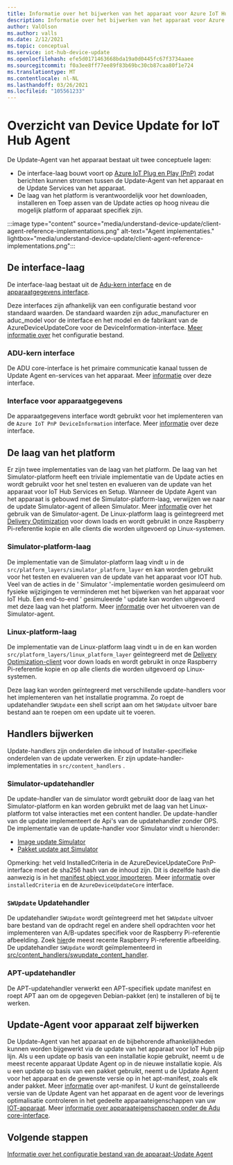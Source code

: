 ```yaml
---
title: Informatie over het bijwerken van het apparaat voor Azure IoT Hub agent | Microsoft Docs
description: Informatie over het bijwerken van het apparaat voor Azure IoT Hub-agent.
author: ValOlson
ms.author: valls
ms.date: 2/12/2021
ms.topic: conceptual
ms.service: iot-hub-device-update
ms.openlocfilehash: efe5d0171463668bda19a0d0445fc67f3734aaee
ms.sourcegitcommit: f0a3ee8ff77ee89f83b69bc30cb87caa80f1e724
ms.translationtype: MT
ms.contentlocale: nl-NL
ms.lasthandoff: 03/26/2021
ms.locfileid: "105561233"
---
```

# <a name="device-update-for-iot-hub-agent-overview"></a>Overzicht van Device Update for IoT Hub Agent

De Update-Agent van het apparaat bestaat uit twee conceptuele lagen:

* De interface-laag bouwt voort op [Azure IoT Plug en Play (PnP)](../iot-pnp/overview-iot-plug-and-play.md) zodat berichten kunnen stromen tussen de Update-Agent van het apparaat en de Update Services van het apparaat.
* De laag van het platform is verantwoordelijk voor het downloaden, installeren en Toep assen van de Update acties op hoog niveau die mogelijk platform of apparaat specifiek zijn.

:::image type="content" source="media/understand-device-update/client-agent-reference-implementations.png" alt-text="Agent implementaties." lightbox="media/understand-device-update/client-agent-reference-implementations.png":::

## <a name="the-interface-layer"></a>De interface-laag

De interface-laag bestaat uit de [Adu-kern interface](https://github.com/Azure/iot-hub-device-update/tree/main/src/agent/adu_core_interface) en de [apparaatgegevens interface](https://github.com/Azure/iot-hub-device-update/tree/main/src/agent/device_info_interface).

Deze interfaces zijn afhankelijk van een configuratie bestand voor standaard waarden. De standaard waarden zijn aduc_manufacturer en aduc_model voor de interface en het model en de fabrikant van de AzureDeviceUpdateCore voor de DeviceInformation-interface. [Meer informatie over](device-update-configuration-file.md) het configuratie bestand.

### <a name="adu-core-interface"></a>ADU-kern interface

De ADU core-interface is het primaire communicatie kanaal tussen de Update Agent en-services van het apparaat. Meer [informatie](device-update-plug-and-play.md#adu-core-interface) over deze interface.

### <a name="device-information-interface"></a>Interface voor apparaatgegevens

De apparaatgegevens interface wordt gebruikt voor het implementeren van de `Azure IoT PnP DeviceInformation` interface. Meer [informatie](device-update-plug-and-play.md#device-information-interface) over deze interface.

## <a name="the-platform-layer"></a>De laag van het platform

Er zijn twee implementaties van de laag van het platform. De laag van het Simulator-platform heeft een triviale implementatie van de Update acties en wordt gebruikt voor het snel testen en evalueren van de update van het apparaat voor IoT Hub Services en Setup. Wanneer de Update Agent van het apparaat is gebouwd met de Simulator-platform-laag, verwijzen we naar de update Simulator-agent of alleen Simulator. Meer [informatie](https://github.com/Azure/iot-hub-device-update/blob/main/docs/agent-reference/how-to-run-agent.md) over het gebruik van de Simulator-agent. De Linux-platform laag is geïntegreerd met [Delivery Optimization](https://github.com/microsoft/do-client) voor down loads en wordt gebruikt in onze Raspberry Pi-referentie kopie en alle clients die worden uitgevoerd op Linux-systemen.

### <a name="simulator-platform-layer"></a>Simulator-platform-laag

De implementatie van de Simulator-platform laag vindt u in de `src/platform_layers/simulator_platform_layer` en kan worden gebruikt voor het testen en evalueren van de update van het apparaat voor IOT hub.  Veel van de acties in de ' Simulator '-implementatie worden gesimuleerd om fysieke wijzigingen te verminderen met het bijwerken van het apparaat voor IoT Hub.  Een end-to-end ' gesimuleerde ' update kan worden uitgevoerd met deze laag van het platform. Meer [informatie](https://github.com/Azure/iot-hub-device-update/blob/main/docs/agent-reference/how-to-run-agent.md) over het uitvoeren van de Simulator-agent.

### <a name="linux-platform-layer"></a>Linux-platform-laag

De implementatie van de Linux-platform laag vindt u in de en kan worden `src/platform_layers/linux_platform_layer` geïntegreerd met de [Delivery Optimization-client](https://github.com/microsoft/do-client/releases) voor down loads en wordt gebruikt in onze Raspberry Pi-referentie kopie en op alle clients die worden uitgevoerd op Linux-systemen.

Deze laag kan worden geïntegreerd met verschillende update-handlers voor het implementeren van het installatie programma. Zo roept de updatehandler `SWUpdate` een shell script aan om het `SWUpdate` uitvoer bare bestand aan te roepen om een update uit te voeren.

## <a name="update-handlers"></a>Handlers bijwerken

Update-handlers zijn onderdelen die inhoud of Installer-specifieke onderdelen van de update verwerken. Er zijn update-handler-implementaties in `src/content_handlers` .

### <a name="simulator-update-handler"></a>Simulator-updatehandler

De update-handler van de simulator wordt gebruikt door de laag van het Simulator-platform en kan worden gebruikt met de laag van het Linux-platform tot valse interacties met een content handler. De update-handler van de update implementeert de Api's van de updatehandler zonder OPS. De implementatie van de update-handler voor Simulator vindt u hieronder:
* [Image update Simulator](https://github.com/Azure/iot-hub-device-update/blob/main/src/content_handlers/swupdate_handler/inc/aduc/swupdate_simulator_handler.hpp)
* [Pakket update apt Simulator](https://github.com/Azure/iot-hub-device-update/blob/main/src/content_handlers/apt_handler/inc/aduc/apt_simulator_handler.hpp)

Opmerking: het veld InstalledCriteria in de AzureDeviceUpdateCore PnP-interface moet de sha256 hash van de inhoud zijn. Dit is dezelfde hash die aanwezig is in het [manifest object voor importeren](import-update.md#create-device-update-import-manifest). Meer [informatie](device-update-plug-and-play.md) over `installedCriteria` en de `AzureDeviceUpdateCore` interface.

### <a name="swupdate-update-handler"></a>`SWUpdate` Updatehandler

De updatehandler `SWUpdate` wordt geïntegreerd met het `SWUpdate` uitvoer bare bestand van de opdracht regel en andere shell opdrachten voor het implementeren van A/B-updates specifiek voor de Raspberry Pi-referentie afbeelding. Zoek [hier](https://github.com/Azure/iot-hub-device-update/releases)de meest recente Raspberry Pi-referentie afbeelding. De updatehandler `SWUpdate` wordt geïmplementeerd in [src/content_handlers/swupdate_content_handler](https://github.com/Azure/iot-hub-device-update/tree/main/src/content_handlers/swupdate_handler).

### <a name="apt-update-handler"></a>APT-updatehandler

De APT-updatehandler verwerkt een APT-specifiek update manifest en roept APT aan om de opgegeven Debian-pakket (en) te installeren of bij te werken.

## <a name="self-update-device-update-agent"></a>Update-Agent voor apparaat zelf bijwerken

De Update-Agent van het apparaat en de bijbehorende afhankelijkheden kunnen worden bijgewerkt via de update van het apparaat voor IoT Hub pijp lijn. Als u een update op basis van een installatie kopie gebruikt, neemt u de meest recente apparaat Update Agent op in de nieuwe installatie kopie. Als u een update op basis van een pakket gebruikt, neemt u de Update Agent voor het apparaat en de gewenste versie op in het apt-manifest, zoals elk ander pakket. Meer [informatie](device-update-apt-manifest.md) over apt-manifest. U kunt de geïnstalleerde versie van de Update Agent van het apparaat en de agent voor de leverings optimalisatie controleren in het gedeelte apparaateigenschappen van uw [IOT-apparaat](../iot-hub/iot-hub-devguide-device-twins.md). Meer [informatie over apparaateigenschappen onder de Adu core-interface](device-update-plug-and-play.md#device-properties).

## <a name="next-steps"></a>Volgende stappen
[Informatie over het configuratie bestand van de apparaat-Update Agent](device-update-configuration-file.md)